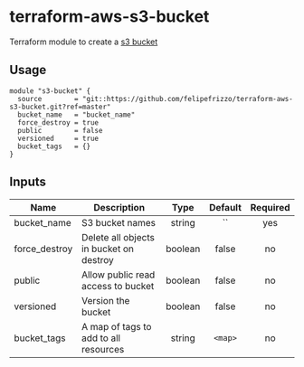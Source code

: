 # terraform-aws-s3-bucket
Terraform module to create a [s3 bucket]('https://aws.amazon.com/s3/')

## Usage
```
module "s3-bucket" {
  source        = "git::https://github.com/felipefrizzo/terraform-aws-s3-bucket.git?ref=master"
  bucket_name   = "bucket_name"
  force_destroy = true 
  public        = false
  versioned     = true
  bucket_tags   = {} 
}
```

## Inputs

| Name | Description | Type | Default | Required |
|------|-------------|:----:|:-------:|:--------:|
| bucket_name | S3 bucket names | string | `` | yes |
| force_destroy | Delete all objects in bucket on destroy | boolean | false | no |
| public | Allow public read access to bucket | boolean | false | no |
| versioned | Version the bucket | boolean | false | no |
| bucket_tags | A map of tags to add to all resources | string | `<map>` | no |
